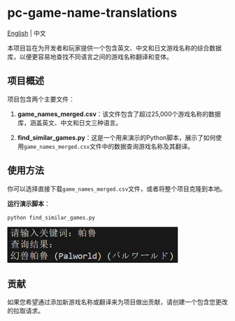 # pc-game-name-translations

[English](README.md) | 中文

本项目旨在为开发者和玩家提供一个包含英文、中文和日文游戏名称的综合数据库，以便更容易地查找不同语言之间的游戏名称翻译和变体。

## 项目概述

项目包含两个主要文件：

1. **game_names_merged.csv**：该文件包含了超过25,000个游戏名称的数据库，涵盖英文、中文和日文三种语言。

2. **find_similar_games.py**：这是一个用来演示的Python脚本，展示了如何使用`game_names_merged.csv`文件中的数据查询游戏名称及其翻译。

## 使用方法

你可以选择直接下载`game_names_merged.csv`文件，或者将整个项目克隆到本地。

**运行演示脚本**：

   ```
   python find_similar_games.py
   ```
![find_similar_games.py](screenshot.png)

## 贡献

如果您希望通过添加新游戏名称或翻译来为项目做出贡献，请创建一个包含您更改的拉取请求。